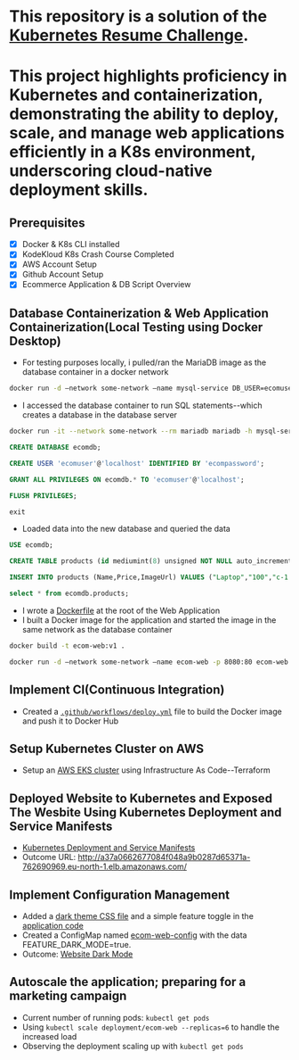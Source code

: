 # This repository is a solution of the [Kubernetes Resume Challenge](https://cloudresumechallenge.dev/docs/extensions/kubernetes-challenge/).

# This project highlights proficiency in Kubernetes and containerization, demonstrating the ability to deploy, scale, and manage web applications efficiently in a K8s environment, underscoring cloud-native deployment skills.

## Prerequisites 
- [x] Docker & K8s CLI installed
- [x] KodeKloud K8s Crash Course Completed 
- [x] AWS Account Setup
- [x] Github Account Setup
- [x] Ecommerce Application & DB Script Overview

## Database Containerization & Web Application Containerization(Local Testing using Docker Desktop)
- For testing purposes locally, i pulled/ran the MariaDB image as the database container in a docker network
```sh
docker run -d —network some-network —name mysql-service DB_USER=ecomuser  —env DB_PASSWORD=ecompassword —env MARIADB_ROOT_PASSWORD=ecompassword -p 3306:3306 mariadb:latest
```
- I accessed the database container to run SQL statements--which creates a database in the database server
```sh
docker run -it --network some-network --rm mariadb mariadb -h mysql-service -u root -p
```
```sql
CREATE DATABASE ecomdb;
```
```sql
CREATE USER 'ecomuser'@'localhost' IDENTIFIED BY 'ecompassword';
```
```sql
GRANT ALL PRIVILEGES ON ecomdb.* TO 'ecomuser'@'localhost';
```
```sql
FLUSH PRIVILEGES;
```
```sql
exit
```
- Loaded data into the new database and queried the data
```sql
USE ecomdb;
```
```sql
CREATE TABLE products (id mediumint(8) unsigned NOT NULL auto_increment,Name varchar(255) default NULL,Price varchar(255) default NULL, ImageUrl varchar(255) default NULL,PRIMARY KEY (id)) AUTO_INCREMENT=1;
```
```sql
INSERT INTO products (Name,Price,ImageUrl) VALUES ("Laptop","100","c-1.png"),("Drone","200","c-2.png"),("VR","300","c-3.png"),("Tablet","50","c-5.png"),("Watch","90","c-6.png"),("Phone Covers","20","c-7.png"),("Phone","80","c-8.png"),("Laptop","150","c-4.png");
```
```sql
select * from ecomdb.products; 
```
- I wrote a [Dockerfile](./Dockerfile) at the root of the Web Application
- I built a Docker image for the application and started the image in the same network as the database container
```sh
docker build -t ecom-web:v1 .
```
```sh
docker run -d —network some-network —name ecom-web -p 8080:80 ecom-web:v1
```

## Implement CI(Continuous Integration)
- Created a [`.github/workflows/deploy.yml`](./.github/workflows/deploy.yml) file to build the Docker image and push it to Docker Hub

## Setup Kubernetes Cluster on AWS
- Setup an [AWS EKS cluster](./terraform/) using Infrastructure As Code--Terraform

## Deployed Website to Kubernetes and Exposed The Wesbite Using Kubernetes Deployment and Service Manifests
- [Kubernetes Deployment and Service Manifests](./kubernetes/)
- Outcome URL: http://a37a0662677084f048a9b0287d65371a-762690969.eu-north-1.elb.amazonaws.com/

## Implement Configuration Management
- Added a [dark theme CSS file](./app/css/style-dark.css) and a simple feature toggle in the [application code](./app/index.php)
- Created a ConfigMap named [ecom-web-config](./kubernetes/ecom-web-config.yml) with the data FEATURE_DARK_MODE=true.
- Outcome: [Website Dark Mode](./images/darktheme.png)

## Autoscale the application; preparing for a marketing campaign
- Current number of running pods: `kubectl get pods`
- Using `kubectl scale deployment/ecom-web --replicas=6` to handle the increased load
- Observing the deployment scaling up with `kubectl get pods` 
